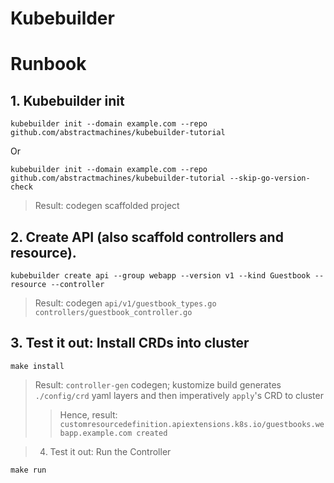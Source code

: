 # Kubebuilder

# Runbook

## 1. Kubebuilder init

```
kubebuilder init --domain example.com --repo github.com/abstractmachines/kubebuilder-tutorial
```

Or
```
kubebuilder init --domain example.com --repo github.com/abstractmachines/kubebuilder-tutorial --skip-go-version-check
```

> Result: codegen scaffolded project

## 2. Create API (also scaffold controllers and resource).

```
kubebuilder create api --group webapp --version v1 --kind Guestbook --resource --controller
```

> Result: codegen `api/v1/guestbook_types.go` `controllers/guestbook_controller.go`

## 3. Test it out: Install CRDs into cluster
```
make install
```

> Result: `controller-gen` codegen; kustomize build generates `./config/crd` yaml layers and then imperatively `apply`'s CRD to cluster
>> Hence, result: `customresourcedefinition.apiextensions.k8s.io/guestbooks.webapp.example.com created`

> 4. Test it out: Run the Controller
```
make run
```